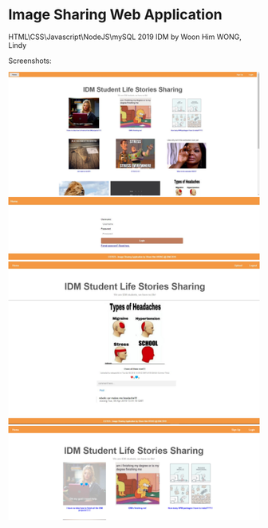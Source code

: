 # Image Sharing Web Application

HTML\CSS\Javascript\NodeJS\mySQL 
2019 IDM
by Woon Him WONG, Lindy

Screenshots:

![Homepage](Screenshots/Capture.JPG)
![Login](Screenshots/Capture2.JPG)
![Comment](Screenshots/Capture3.JPG)
![Hover](Screenshots/Capture3.png)


